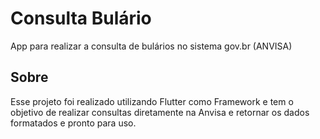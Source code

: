 # Consulta Bulário

App para realizar a consulta de bulários no sistema gov.br (ANVISA)

## Sobre

Esse projeto foi realizado utilizando Flutter como Framework e tem o objetivo de realizar consultas diretamente na Anvisa e retornar os dados formatados e pronto para uso.
